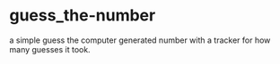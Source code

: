 # guess_the-number
a simple guess the computer generated number with a tracker for how many guesses it took.
